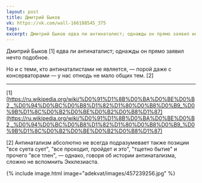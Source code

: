 ```yaml
---
layout: post
title: Дмитрий Быков
vk: https://vk.com/wall-166188545_375
tags: 
excerpt: Дмитрий Быков едва ли антинаталист; однажды он прямо заявил нечто подобное...
---
```

Дмитрий Быков \[1\] едва ли антинаталист; однажды он прямо заявил нечто подобное.

Но и с теми, кто антинаталистами не является, — порой даже с консерваторами — у нас отнюдь не мало общих тем. \[2\]

---
\[1\] [https://ru.wikipedia.org/wiki/%D0%91%D1%8B%D0%BA%D0%BE%D0%B2,_%D0%94%D0%BC%D0%B8%D1%82%D1%80%D0%B8%D0%B9_%D0%9B%D1%8C%D0%B2%D0%BE%D0%B2%D0%B8%D1%87](https://ru.wikipedia.org/wiki/%D0%91%D1%8B%D0%BA%D0%BE%D0%B2,_%D0%94%D0%BC%D0%B8%D1%82%D1%80%D0%B8%D0%B9_%D0%9B%D1%8C%D0%B2%D0%BE%D0%B2%D0%B8%D1%87)

\[2\] Антинатализм абсолютно не всегда подразумевает также позиции "все суета сует", "все проходит, пройдет и это", "тщетно бытие" и прочего "все тлен", — однако, говоря об истории антинатализма, сложно не вспомнить Экклезиаста.

{% include image.html image="adekvat/images/457239256.jpg" %}